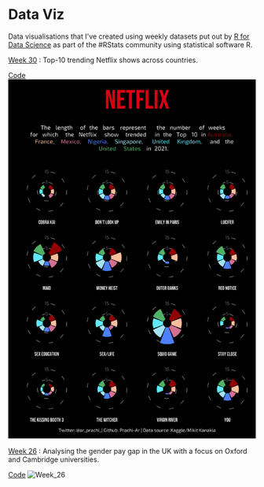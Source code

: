# Data Viz
Data visualisations that I've created using weekly datasets put out by [R for Data Science](https://github.com/rfordatascience/tidytuesday) as part of the #RStats community using statistical software R.

[Week 30](https://github.com/Prachi-Ar/TidyTuesday/tree/main/Week30) : Top-10 trending Netflix shows across countries. 

[Code](https://github.com/Prachi-Ar/TidyTuesday/tree/main/Week30/netflix.R)
![Week_30](https://github.com/Prachi-Ar/TidyTuesday/blob/main/Week30/netflix_plot.png)

[Week 26](https://github.com/Prachi-Ar/TidyTuesday/tree/main/Week26) : Analysing the gender pay gap in the UK with a focus on Oxford and Cambridge universities. 

[Code](https://github.com/Prachi-Ar/TidyTuesday/blob/main/Week26/Code.R)
![Week_26](https://user-images.githubusercontent.com/53324239/176983873-b1c79dfb-9264-4b10-b722-29980a94356c.png)

